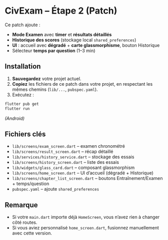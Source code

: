 # CivExam – Étape 2 (Patch)
Ce patch ajoute :
- **Mode Examen** avec **timer** et **résultats détaillés**
- **Historique des scores** (stockage local `shared_preferences`)
- **UI** : accueil avec **dégradé** + **carte glassmorphisme**, bouton Historique
- Sélecteur **temps par question** (1–3 min)

## Installation
1) **Sauvegardez** votre projet actuel.
2) **Copiez** les fichiers de ce patch dans votre projet, en respectant les mêmes chemins (`lib/...`, `pubspec.yaml`).
3) Exécutez :
```bash
flutter pub get
flutter run
```
*(Android)*

## Fichiers clés
- `lib/screens/exam_screen.dart` – examen chronométré
- `lib/screens/result_screen.dart` – récap détaillé
- `lib/services/history_service.dart` – stockage des essais
- `lib/screens/history_screen.dart` – liste des essais
- `lib/widgets/glass_card.dart` – composant glassmorphism
- `lib/screens/home_screen.dart` – UI d’accueil (dégradé + Historique)
- `lib/screens/chapter_list_screen.dart` – boutons Entraînement/Examen + temps/question
- `pubspec.yaml` – ajoute `shared_preferences`

## Remarque
- Si votre `main.dart` importe déjà `HomeScreen`, vous n’avez rien à changer côté routes.
- Si vous aviez personnalisé `home_screen.dart`, fusionnez manuellement avec cette version.
